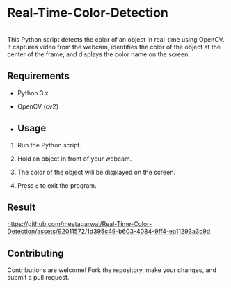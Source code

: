 # Real-Time-Color-Detection

<br>
This Python script detects the color of an object in real-time using OpenCV. It captures video from the webcam, identifies the color of the object at the center of the frame, and displays the color name on the screen.

## Requirements

- Python 3.x
- OpenCV (cv2)

- ## Usage

1. Run the Python script.
2. Hold an object in front of your webcam.

3. The color of the object will be displayed on the screen.

4. Press `q` to exit the program.

## Result


https://github.com/meetagarwal/Real-Time-Color-Detection/assets/92011572/1d395c49-b603-4084-9ff4-ea11293a3c9d



## Contributing

Contributions are welcome! Fork the repository, make your changes, and submit a pull request.
